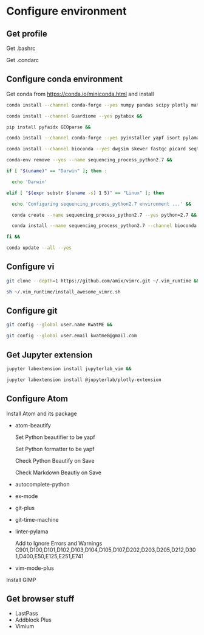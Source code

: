 # Configure environment

## Get profile

Get .bashrc

Get .condarc

## Configure conda environment

Get conda from <https://conda.io/miniconda.html> and install

```sh
conda install --channel conda-forge --yes numpy pandas scipy plotly matplotlib scikit-learn rpy2 r-mass statsmodels pytables click &&

conda install --channel Guardiome --yes pytabix &&

pip install pyfaidx GEOparse &&

conda install --channel conda-forge --yes pyinstaller yapf isort pylama jupyterlab nodejs yarn twine git git-lfs bfg awscli &&

conda install --channel bioconda --yes dwgsim skewer fastqc picard seqtk htslib samtools bwa kallisto freebayes bcftools snpeff &&

conda-env remove --yes --name sequencing_process_python2.7 &&

if [ "$(uname)" == "Darwin" ]; then :

  echo 'Darwin'

elif [ "$(expr substr $(uname -s) 1 5)" == "Linux" ]; then

  echo 'Configuring sequencing_process_python2.7 environment ...' &&

  conda create --name sequencing_process_python2.7 --yes python=2.7 &&

  conda install --name sequencing_process_python2.7 --channel bioconda --yes strelka manta canvas

fi &&

conda update --all --yes
```

## Configure vi

```sh
git clone --depth=1 https://github.com/amix/vimrc.git ~/.vim_runtime &&

sh ~/.vim_runtime/install_awesome_vimrc.sh
```

## Configure git

```sh
git config --global user.name KwatME &&

git config --global user.email kwatme8@gmail.com
```

## Get Jupyter extension

```sh
jupyter labextension install jupyterlab_vim &&

jupyter labextension install @jupyterlab/plotly-extension
```

## Configure Atom

Install Atom and its package

-   atom-beautify

    Set Python beautifier to be yapf

    Set Python formatter to be yapf

    Check Python Beautify on Save

    Check Markdown Beautiy on Save

-   autocomplete-python
-   ex-mode
-   git-plus
-   git-time-machine
-   linter-pylama

    Add to Ignore Errors and Warnings C901,D100,D101,D102,D103,D104,D105,D107,D202,D203,D205,D212,D301,D400,E50,E125,E251,E741

-   vim-mode-plus

Install GIMP

## Get browser stuff

-   LastPass
-   Addblock Plus
-   Vimium

